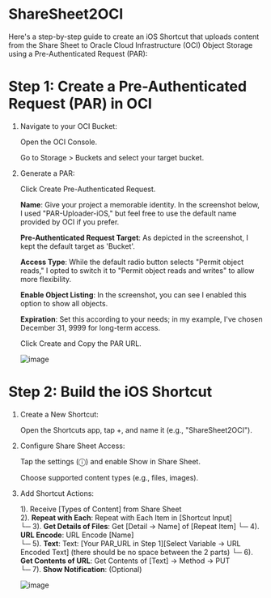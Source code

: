# ShareSheet2OCI
Here's a step-by-step guide to create an iOS Shortcut that uploads content from the Share Sheet to Oracle Cloud Infrastructure (OCI) Object Storage using a Pre-Authenticated Request (PAR):

# Step 1: Create a Pre-Authenticated Request (PAR) in OCI
1. Navigate to your OCI Bucket:

    Open the OCI Console.
    
    Go to Storage > Buckets and select your target bucket.

2. Generate a PAR:

    Click Create Pre-Authenticated Request.
    
    **Name**: Give your project a memorable identity. In the screenshot below, I used "PAR-Uploader-iOS," but feel free to use the default name provided by OCI if you prefer.

    **Pre-Authenticated Request Target**: As depicted in the screenshot, I kept the default target as 'Bucket'.
    
    **Access Type**: While the default radio button selects "Permit object reads," I opted to switch it to "Permit object reads and writes" to allow more flexibility.
    
    **Enable Object Listing**: In the screenshot, you can see I enabled this option to show all objects.
    
    **Expiration**: Set this according to your needs; in my example, I've chosen December 31, 9999 for long-term access.
    
    Click Create and Copy the PAR URL.
   
    ![image](https://github.com/user-attachments/assets/c2ae7462-58fd-4422-8c7c-9fa06709d520)






# Step 2: Build the iOS Shortcut
1. Create a New Shortcut:

    Open the Shortcuts app, tap +, and name it (e.g., "ShareSheet2OCI").

2. Configure Share Sheet Access:

    Tap the settings (ⓘ) and enable Show in Share Sheet.

    Choose supported content types (e.g., files, images).

3. Add Shortcut Actions:

    1). Receive [Types of Content] from Share Sheet  
    2). **Repeat with Each**: Repeat with Each Item in [Shortcut Input]  
       └─ 3). **Get Details of Files**: Get [Detail -> Name] of [Repeat Item]
       └─ 4). **URL Encode**: URL Encode [Name]  
       └─ 5). **Text**: Text: [Your PAR_URL in Step 1][Select Variable -> URL Encoded Text] (there should be no space between the 2 parts)
       └─ 6). **Get Contents of URL**: Get Contents of [Text] -> Method -> PUT  
       └─ 7). **Show Notification**: (Optional)   
    

    
    ![image](https://github.com/user-attachments/assets/50768da0-ea0e-4f7f-a174-1715e517730c)

